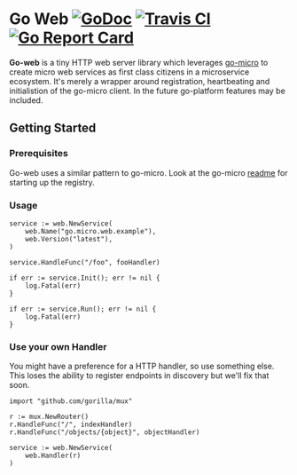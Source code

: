 # Go Web [![GoDoc](https://godoc.org/github.com/micro/go-web?status.svg)](https://godoc.org/github.com/micro/go-web) [![Travis CI](https://travis-ci.org/micro/go-web.svg?branch=master)](https://travis-ci.org/micro/go-web) [![Go Report Card](https://goreportcard.com/badge/micro/go-web)](https://goreportcard.com/report/github.com/micro/go-web)

**Go-web** is a tiny HTTP web server library which leverages [go-micro](https://github.com/micro/go-micro) to create 
micro web services as first class citizens in a microservice ecosystem. It's merely a wrapper around registration, 
heartbeating and initialistion of the go-micro client. In the future go-platform features may be included.

## Getting Started

### Prerequisites

Go-web uses a similar pattern to go-micro. Look at the go-micro [readme](https://github.com/micro/go-micro) for 
starting up the registry.

### Usage

```golang
service := web.NewService(
	web.Name("go.micro.web.example"),
	web.Version("latest"),
)

service.HandleFunc("/foo", fooHandler)

if err := service.Init(); err != nil {
	log.Fatal(err)
}

if err := service.Run(); err != nil {
	log.Fatal(err)
}
```

### Use your own Handler

You might have a preference for a HTTP handler, so use something else. This loses the ability to register endpoints in discovery 
but we'll fix that soon.

```golang
import "github.com/gorilla/mux"

r := mux.NewRouter()
r.HandleFunc("/", indexHandler)
r.HandleFunc("/objects/{object}", objectHandler)

service := web.NewService(
	web.Handler(r)
)
```
